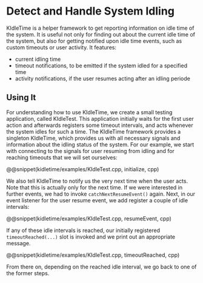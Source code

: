 # Detect and Handle System Idling

KIdleTime is a helper framework to get reporting information on idle time of the system. It is useful not only for finding out about the current idle time of the system, but also for getting
notified upon idle time events, such as custom timeouts or user activity. It features:

* current idling time
* timeout notifications, to be emitted if the system idled for a specified time
* activity notifications, if the user resumes acting after an idling periode

## Using It

For understanding how to use KIdleTime, we create a small testing application, called KIdleTest. This application initially waits for the first user action and afterwards registers some timeout intervals, and acts whenever the system idles for such a time. The KIdleTime framework provides a singleton KIdleTime, which provides us with all necessary signals and information about the idling status of the system. For our example, we start with connecting to the signals for user resuming from idling and for reaching timeouts that we will set ourselves:

@@snippet(kidletime/examples/KIdleTest.cpp, initialize, cpp)

We also tell KIdleTime to notify us the very next time when the user acts. Note that this is actually only for the next time. If we were interested in further events, we had to invoke `catchNextResumeEvent()` again. Next, in our event listener for the user resume event, we add register a couple of idle intervals:

@@snippet(kidletime/examples/KIdleTest.cpp, resumeEvent, cpp)

If any of these idle intervals is reached, our initially registered `timeoutReached(...)` slot is invoked and we print out an appropriate message.

@@snippet(kidletime/examples/KIdleTest.cpp, timeoutReached, cpp)

From there on, depending on the reached idle interval, we go back to one of the former steps.
